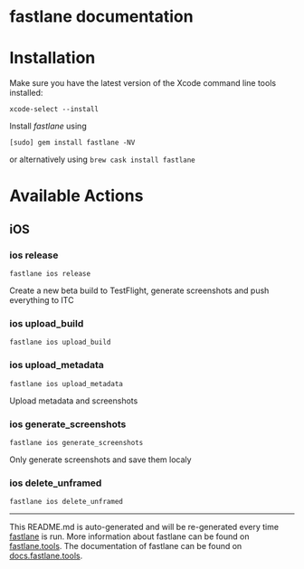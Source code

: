 fastlane documentation
================
# Installation

Make sure you have the latest version of the Xcode command line tools installed:

```
xcode-select --install
```

Install _fastlane_ using
```
[sudo] gem install fastlane -NV
```
or alternatively using `brew cask install fastlane`

# Available Actions
## iOS
### ios release
```
fastlane ios release
```
Create a new beta build to TestFlight, generate screenshots and push everything to ITC
### ios upload_build
```
fastlane ios upload_build
```

### ios upload_metadata
```
fastlane ios upload_metadata
```
Upload metadata and screenshots
### ios generate_screenshots
```
fastlane ios generate_screenshots
```
Only generate screenshots and save them localy
### ios delete_unframed
```
fastlane ios delete_unframed
```


----

This README.md is auto-generated and will be re-generated every time [fastlane](https://fastlane.tools) is run.
More information about fastlane can be found on [fastlane.tools](https://fastlane.tools).
The documentation of fastlane can be found on [docs.fastlane.tools](https://docs.fastlane.tools).
